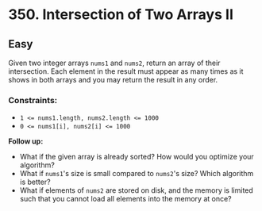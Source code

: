 # 350. Intersection of Two Arrays II

## Easy

Given two integer arrays `nums1` and `nums2`, return an array of their intersection. Each element in the result must
appear as many times as it shows in both arrays and you may return the result in any order.

### Constraints:

- `1 <= nums1.length, nums2.length <= 1000`
- `0 <= nums1[i], nums2[i] <= 1000`

**Follow up:**

- What if the given array is already sorted? How would you optimize your algorithm?
- What if `nums1`'s size is small compared to `nums2`'s size? Which algorithm is better?
- What if elements of `nums2` are stored on disk, and the memory is limited such that you cannot load all elements into
  the memory at once?
